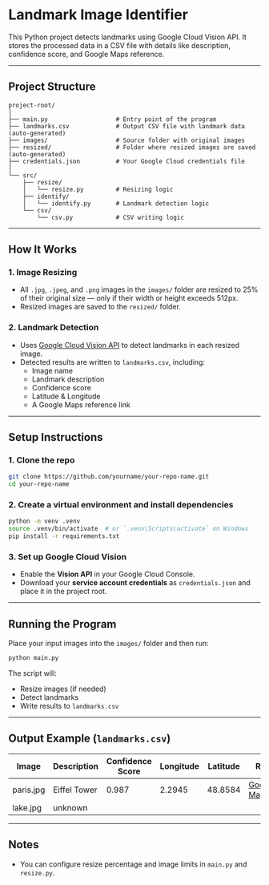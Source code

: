 # Landmark Image Identifier

This Python project detects landmarks using Google Cloud Vision API. It stores the processed data in a CSV file with details like description, confidence score, and Google Maps reference.

---

## Project Structure

```
project-root/
│
├── main.py                   # Entry point of the program
├── landmarks.csv             # Output CSV file with landmark data (auto-generated)
├── images/                   # Source folder with original images
├── resized/                  # Folder where resized images are saved (auto-generated)
├── credentials.json          # Your Google Cloud credentials file
│
└── src/
    ├── resize/
    │   └── resize.py         # Resizing logic
    ├── identify/
    │   └── identify.py       # Landmark detection logic
    └── csv/
        └── csv.py            # CSV writing logic
```

---

## How It Works

### 1. **Image Resizing**
- All `.jpg`, `.jpeg`, and `.png` images in the `images/` folder are resized to 25% of their original size — only if their width or height exceeds 512px.
- Resized images are saved to the `resized/` folder.

### 2. **Landmark Detection**
- Uses [Google Cloud Vision API](https://cloud.google.com/vision/docs) to detect landmarks in each resized image.
- Detected results are written to `landmarks.csv`, including:
  - Image name
  - Landmark description
  - Confidence score
  - Latitude & Longitude
  - A Google Maps reference link

---

## Setup Instructions

### 1. Clone the repo
```bash
git clone https://github.com/yourname/your-repo-name.git
cd your-repo-name
```

### 2. Create a virtual environment and install dependencies
```bash
python -m venv .venv
source .venv/bin/activate  # or `.venv\Scripts\activate` on Windows
pip install -r requirements.txt
```

### 3. Set up Google Cloud Vision
- Enable the **Vision API** in your Google Cloud Console.
- Download your **service account credentials** as `credentials.json` and place it in the project root.

---

## Running the Program

Place your input images into the `images/` folder and then run:

```bash
python main.py
```

The script will:
- Resize images (if needed)
- Detect landmarks
- Write results to `landmarks.csv`

---

## Output Example (`landmarks.csv`)

| Image     | Description       | Confidence Score | Longitude  | Latitude   | Ref                                           |
|-----------|-------------------|------------------|------------|------------|-----------------------------------------------|
| paris.jpg | Eiffel Tower      | 0.987            | 2.2945     | 48.8584    | [Google Maps](https://www.google.com/maps/...) |
| lake.jpg  | unknown           |                  |            |            |                                               |

---

## Notes

- You can configure resize percentage and image limits in `main.py` and `resize.py`.
